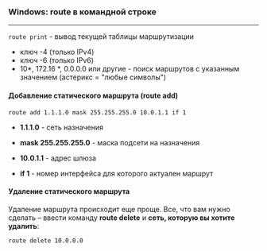 ### Windows: route в командной строке

---

`route print` - вывод текущей таблицы маршрутизации

- ключ -4 (только IPv4)
- ключ -6 (только IPv6)
- 10*, 172.16 *, 0.0.0.0 или другие - поиск маршрутов с указанным значением (астерикс = "любые символы")



#### Добавление статического маршрута (route add)

```
route add 1.1.1.0 mask 255.255.255.0 10.0.1.1 if 1
```

* **1.1.1.0** - сеть назначения

* **mask 255.255.255.0** - маска подсети на назначения

* **10.0.1.1** - адрес шлюза

* **if 1** - номер интерфейса для которого актуален маршрут



#### Удаление статического маршрута

Удаление маршрута происходит еще проще. Все, что вам нужно сделать – ввести команду **route delete** и **сеть, которую вы хотите удалить**:

`route delete 10.0.0.0`